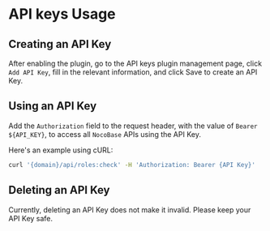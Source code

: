 # API keys Usage

## Creating an API Key

After enabling the plugin, go to the API keys plugin management page, click `Add API Key`, fill in the relevant information, and click Save to create an API Key.

## Using an API Key

Add the `Authorization` field to the request header, with the value of `Bearer ${API_KEY}`, to access all `NocoBase` APIs using the API Key.

Here's an example using cURL:

```bash
curl '{domain}/api/roles:check' -H 'Authorization: Bearer {API Key}'
```

## Deleting an API Key

Currently, deleting an API Key does not make it invalid. Please keep your API Key safe.
